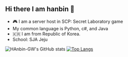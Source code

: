 ## Hi there I am hanbin 👋
- 🎮 I am a server host in  SCP: Secret Laboratory game
- My common language is Python, c#, and Java
- 🇰🇷 I am from Republic of Korea.
- School: SJA Jeju
<!--
**Hanbin-GW/Hanbin-GW** is a ✨ _special_ ✨ repository because its `README.md` (this file) appears on your GitHub profile.

Here are some ideas to get you started:

- 🔭 I’m currently working on ...
- 🌱 I’m currently learning ...
- 👯 I’m looking to collaborate on ...
- 🤔 I’m looking for help with ...
- 💬 Ask me about ...
- 📫 How to reach me: ...
- 😄 Pronouns: ...
- ⚡ Fun fact: ...
-->


![HAnbin-GW's GitHub stats](https://github-readme-stats.vercel.app/api?username=Hanbin-GW&theme=blue_navy&show_icons=true)
[![Top Langs](https://github-readme-stats.vercel.app/api/top-langs/?username=Hanbin-GW&layout=compact)](https://github.com/anuraghazra/github-readme-stats)